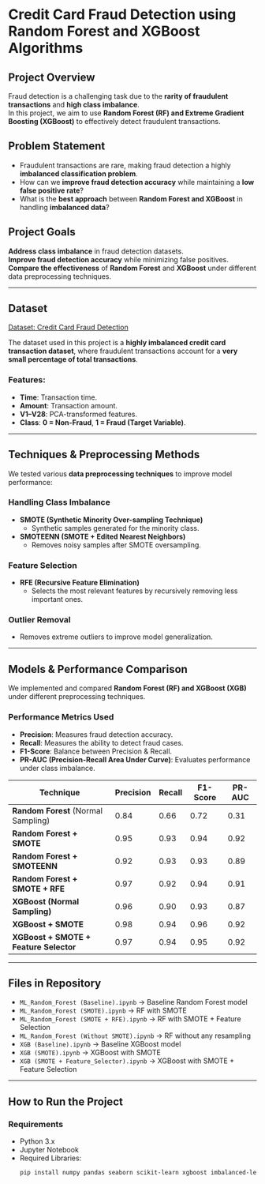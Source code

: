 # **Credit Card Fraud Detection using Random Forest and XGBoost Algorithms**

## **Project Overview**
Fraud detection is a challenging task due to the **rarity of fraudulent transactions** and **high class imbalance**. <br> In this project, we aim to use **Random Forest (RF) and Extreme Gradient Boosting (XGBoost)** to effectively detect fraudulent transactions.

## **Problem Statement**
- Fraudulent transactions are rare, making fraud detection a highly **imbalanced classification problem**.
- How can we **improve fraud detection accuracy** while maintaining a **low false positive rate**?
- What is the **best approach** between **Random Forest and XGBoost** in handling **imbalanced data**?

## **Project Goals**
 **Address class imbalance** in fraud detection datasets.  
 **Improve fraud detection accuracy** while minimizing false positives.  
 **Compare the effectiveness** of **Random Forest** and **XGBoost** under different data preprocessing techniques.

---

## **Dataset**
[Dataset: Credit Card Fraud Detection](https://www.kaggle.com/datasets/mlg-ulb/creditcardfraud/data)

The dataset used in this project is a **highly imbalanced credit card transaction dataset**, where fraudulent transactions account for a **very small percentage of total transactions**.


### **Features:**
- **Time**: Transaction time.
- **Amount**: Transaction amount.
- **V1–V28**: PCA-transformed features.
- **Class**: **0 = Non-Fraud**, **1 = Fraud (Target Variable)**.

---

## **Techniques & Preprocessing Methods**
We tested various **data preprocessing techniques** to improve model performance:

### **Handling Class Imbalance**
- **SMOTE (Synthetic Minority Over-sampling Technique)**  
  - Synthetic samples generated for the minority class.
- **SMOTEENN (SMOTE + Edited Nearest Neighbors)**
  - Removes noisy samples after SMOTE oversampling.

### **Feature Selection**
- **RFE (Recursive Feature Elimination)**
  - Selects the most relevant features by recursively removing less important ones.

### **Outlier Removal**
- Removes extreme outliers to improve model generalization.

---

## **Models & Performance Comparison**
We implemented and compared **Random Forest (RF) and XGBoost (XGB)** under different preprocessing techniques.

### **Performance Metrics Used**
- **Precision**: Measures fraud detection accuracy.
- **Recall**: Measures the ability to detect fraud cases.
- **F1-Score**: Balance between Precision & Recall.
- **PR-AUC (Precision-Recall Area Under Curve)**: Evaluates performance under class imbalance.

| **Technique** | **Precision** | **Recall** | **F1-Score** | **PR-AUC** |
|--------------|-------------|------------|-------------|----------|
| **Random Forest** (Normal Sampling) | 0.84 | 0.66 | 0.72 | 0.31 |
| **Random Forest + SMOTE** | 0.95 | 0.93 | 0.94 | 0.92 |
| **Random Forest + SMOTEENN** | 0.92 | 0.93 | 0.93 | 0.89 |
| **Random Forest + SMOTE + RFE** | 0.97 | 0.92 | 0.94 | 0.91 |
| **XGBoost (Normal Sampling)** | 0.96 | 0.90 | 0.93 | 0.87 |
| **XGBoost + SMOTE** | 0.98 | 0.94 | 0.96 | 0.92 |
| **XGBoost + SMOTE + Feature Selector** | 0.97 | 0.94 | 0.95 | 0.92 |

---

## **Files in Repository**
- `ML_Random_Forest (Baseline).ipynb` → Baseline Random Forest model  
- `ML_Random_Forest (SMOTE).ipynb` → RF with SMOTE  
- `ML_Random_Forest (SMOTE + RFE).ipynb` → RF with SMOTE + Feature Selection  
- `ML_Random_Forest (Without SMOTE).ipynb` → RF without any resampling  
- `XGB (Baseline).ipynb` → Baseline XGBoost model  
- `XGB (SMOTE).ipynb` → XGBoost with SMOTE  
- `XGB (SMOTE + Feature_Selector).ipynb` → XGBoost with SMOTE + Feature Selection  

---

## **How to Run the Project**
### **Requirements**
- Python 3.x
- Jupyter Notebook
- Required Libraries:  
  ```bash
  pip install numpy pandas seaborn scikit-learn xgboost imbalanced-learn
